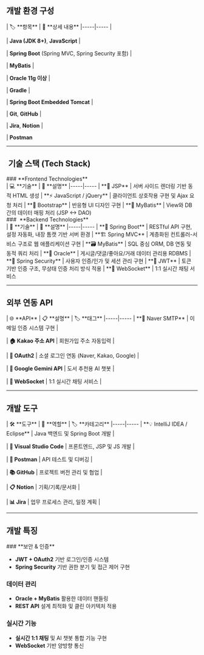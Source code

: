 ## 개발 환경 구성

<div>



</div>| 🏷️ **항목** | 🔧 **상세 내용**
|-----|-----
| 

 | **Java (JDK 8+)**, **JavaScript**
| 

 | **Spring Boot** (Spring MVC, Spring Security 포함)
| 

 | **MyBatis**
| 

 | **Oracle 11g 이상**
| 

 | **Gradle**
| 

 | **Spring Boot Embedded Tomcat**
| 

 | **Git**, **GitHub**
| 

 | **Jira**, **Notion**
| 

 | **Postman**


---

## ️ 기술 스택 (Tech Stack)

<div>### **Frontend Technologies**














</div>| 💻 **기술** | 📝 **설명**
|-----|-----
| **🎨 JSP** | 서버 사이드 렌더링 기반 동적 HTML 생성
| **⚡ JavaScript / jQuery** | 클라이언트 상호작용 구현 및 Ajax 요청 처리
| **📱 Bootstrap** | 반응형 UI 디자인 구현
| **🔗 MyBatis** | View와 DB 간의 데이터 매핑 처리 (JSP ↔ DAO)


<div>### ️ **Backend Technologies**














</div>| 🔧 **기술** | 📝 **설명**
|-----|-----
| **🚀 Spring Boot** | RESTful API 구현, 설정 자동화, 내장 톰캣 기반 서버 환경
| **🏗️ Spring MVC** | 계층화된 컨트롤러-서비스 구조로 웹 애플리케이션 구현
| **🗃️ MyBatis** | SQL 중심 ORM, DB 연동 및 동적 쿼리 처리
| **💾 Oracle** | 게시글/댓글/좋아요/거래 데이터 관리용 RDBMS
| **🔐 Spring Security** | 사용자 인증/인가 및 세션 관리 구현
| **🎫 JWT** | 토큰 기반 인증 구조, 무상태 인증 처리 방식 적용
| **💬 WebSocket** | 1:1 실시간 채팅 서비스


---

## 외부 연동 API

<div>



</div>| 🌐 **API** | 📋 **설명** | 🏷️ **태그**
|-----|-----
| **📧 Naver SMTP** | 이메일 인증 시스템 구현 | 


| **🏠 Kakao 주소 API** | 회원가입 주소 자동입력 | 


| **🔑 OAuth2** | 소셜 로그인 연동 (Naver, Kakao, Google) | 


| **🤖 Google Gemini API** | 도서 추천용 AI 챗봇 | 


| **💬 WebSocket** | 1:1 실시간 채팅 서비스 | 




---

## 개발 도구

<div>



</div>| 🛠️ **도구** | 🎯 **역할** | 🏷️ **카테고리**
|-----|-----
| **💡 IntelliJ IDEA / Eclipse** | Java 백엔드 및 Spring Boot 개발 | 


| **📝 Visual Studio Code** | 프론트엔드, JSP 및 JS 개발 | 


| **🧪 Postman** | API 테스트 및 디버깅 | 


| **📚 GitHub** | 프로젝트 버전 관리 및 협업 | 


| **📋 Notion** | 기획/기록/문서화 | 


| **📊 Jira** | 업무 프로세스 관리, 일정 계획 | 




---

## 개발 특징

<div>



</div>### **보안 & 인증**

- **JWT + OAuth2** 기반 로그인/인증 시스템
- **Spring Security** 기반 권한 분기 및 접근 제어 구현


### **데이터 관리**

- **Oracle + MyBatis** 활용한 데이터 핸들링
- **REST API** 설계 최적화 및 클린 아키텍처 적용


### **실시간 기능**

- **실시간 1:1 채팅** 및 AI 챗봇 통합 기능 구현
- **WebSocket** 기반 양방향 통신
